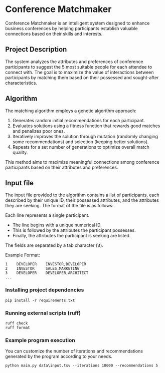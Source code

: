 # Conference Matchmaker

Conference Matchmaker is an intelligent system designed to enhance business conferences by helping participants establish valuable connections based on their skills and interests.

## Project Description

The system analyzes the attributes and preferences of conference participants to suggest the 5 most suitable people for each attendee to connect with. The goal is to maximize the value of interactions between participants by matching them based on their possessed and sought-after characteristics.

## Algorithm

The matching algorithm employs a genetic algorithm approach:

1. Generates random initial recommendations for each participant.
2. Evaluates solutions using a fitness function that rewards good matches and penalizes poor ones.
3. Iteratively improves the solution through mutation (randomly changing some recommendations) and selection (keeping better solutions).
4. Repeats for a set number of generations to optimize overall match quality.

This method aims to maximize meaningful connections among conference participants based on their attributes and preferences.

## Input file

The input file provided to the algorithm contains a list of 
participants, each described by their unique ID, their possessed attributes, and the attributes they are seeking. The format of the file is as follows:

Each line represents a single participant.
- The line begins with a unique numerical ID.
- This is followed by the attributes the participant possesses.
- Finally, the attributes the participant is seeking are listed.

The fields are separated by a tab character (\t). 

Example Format:
```
1    DEVELOPER    INVESTOR,DEVELOPER
2    INVESTOR     SALES,MARKETING
3    DEVELOPER    DEVELOPER,ARCHITECT
...
```



### Installing project dependencies 
```
pip install -r requirements.txt
```
### Running external scripts (ruff)
```
ruff check 
ruff format
```
### Example program execution
You can customize the number of iterations and recommendations generated by the program according to your needs.
```
python main.py data\input.tsv --iterations 10000 --recommendations 5
```
